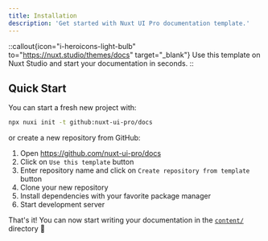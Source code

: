 ```yaml
---
title: Installation
description: 'Get started with Nuxt UI Pro documentation template.'
---
```


::callout{icon="i-heroicons-light-bulb" to="https://nuxt.studio/themes/docs" target="_blank"}
Use this template on Nuxt Studio and start your documentation in seconds.
::

## Quick Start

You can start a fresh new project with:

```bash [Terminal]
npx nuxi init -t github:nuxt-ui-pro/docs
```

or create a new repository from GitHub:

1. Open https://github.com/nuxt-ui-pro/docs
2. Click on `Use this template` button
3. Enter repository name and click on `Create repository from template` button
4. Clone your new repository
5. Install dependencies with your favorite package manager
6. Start development server

That's it! You can now start writing your documentation in the [`content/`](https://content.nuxt.com/usage/content-directory) directory 🚀
